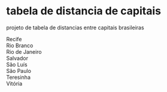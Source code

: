 # tabela de distancia de capitais
projeto de tabela de distancias entre capitais brasileiras

Recife<br>
Rio Branco<br>
Rio de Janeiro<br>
Salvador<br>
São Luís<br>
São Paulo<br>
Teresinha<br>
Vitória<br>
